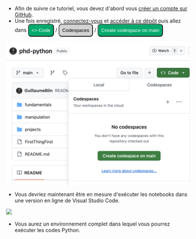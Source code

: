* Afin de suivre ce tutoriel, vous devez d'abord vous [créer un compte sur GitHub](https://github.com/signup). 
* Une fois enregistré, [connectez-vous](https://github.com/login) et [accéder à ce dépôt](https://github.com/GuillaumeBlin/phd-python) puis allez dans <button style="background-color: #04AA6D;border-radius: 8px;;color:white;padding:8px"><> Code </button> / <button style="background-color: lightgrey;border-radius: 8px;padding:8px">Codespaces</button> / <button style="background-color: #04AA6D;border-radius: 8px;color:white;padding:8px">Create codespace on main</button>

![](image.png)

* Vous devriez maintenant être en mesure d'exécuter les notebooks dans une version en ligne de Visual Studio Code.

![
](image-1.png)
* Vous aurez un environnement complet dans lequel vous pourrez exécuter les codes Python.
